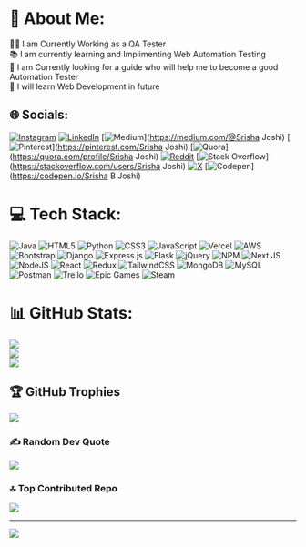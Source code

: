 # 💫 About Me:
👷‍♂️ I am Currently Working as a QA Tester<br>📚 I am currently learning and Implimenting Web Automation Testing<br>🔭 I am Currently looking for a guide who will help me to become a good Automation Tester<br>📖 I will learn Web Development in future


## 🌐 Socials:
[![Instagram](https://img.shields.io/badge/Instagram-%23E4405F.svg?logo=Instagram&logoColor=white)](https://instagram.com/srishajoshi7) [![LinkedIn](https://img.shields.io/badge/LinkedIn-%230077B5.svg?logo=linkedin&logoColor=white)](https://linkedin.com/in/srisha-b-joshi) [![Medium](https://img.shields.io/badge/Medium-12100E?logo=medium&logoColor=white)](https://medium.com/@Srisha Joshi) [![Pinterest](https://img.shields.io/badge/Pinterest-%23E60023.svg?logo=Pinterest&logoColor=white)](https://pinterest.com/Srisha Joshi) [![Quora](https://img.shields.io/badge/Quora-%23B92B27.svg?logo=Quora&logoColor=white)](https://quora.com/profile/Srisha Joshi) [![Reddit](https://img.shields.io/badge/Reddit-%23FF4500.svg?logo=Reddit&logoColor=white)](https://reddit.com/user/Original_Bee_1691) [![Stack Overflow](https://img.shields.io/badge/-Stackoverflow-FE7A16?logo=stack-overflow&logoColor=white)](https://stackoverflow.com/users/Srisha Joshi) [![X](https://img.shields.io/badge/X-black.svg?logo=X&logoColor=white)](https://x.com/joshisrisha) [![Codepen](https://img.shields.io/badge/Codepen-000000?style=for-the-badge&logo=codepen&logoColor=white)](https://codepen.io/Srisha B Joshi) 

# 💻 Tech Stack:
![Java](https://img.shields.io/badge/java-%23ED8B00.svg?style=for-the-badge&logo=openjdk&logoColor=white) ![HTML5](https://img.shields.io/badge/html5-%23E34F26.svg?style=for-the-badge&logo=html5&logoColor=white) ![Python](https://img.shields.io/badge/python-3670A0?style=for-the-badge&logo=python&logoColor=ffdd54) ![CSS3](https://img.shields.io/badge/css3-%231572B6.svg?style=for-the-badge&logo=css3&logoColor=white) ![JavaScript](https://img.shields.io/badge/javascript-%23323330.svg?style=for-the-badge&logo=javascript&logoColor=%23F7DF1E) ![Vercel](https://img.shields.io/badge/vercel-%23000000.svg?style=for-the-badge&logo=vercel&logoColor=white) ![AWS](https://img.shields.io/badge/AWS-%23FF9900.svg?style=for-the-badge&logo=amazon-aws&logoColor=white) ![Bootstrap](https://img.shields.io/badge/bootstrap-%238511FA.svg?style=for-the-badge&logo=bootstrap&logoColor=white) ![Django](https://img.shields.io/badge/django-%23092E20.svg?style=for-the-badge&logo=django&logoColor=white) ![Express.js](https://img.shields.io/badge/express.js-%23404d59.svg?style=for-the-badge&logo=express&logoColor=%2361DAFB) ![Flask](https://img.shields.io/badge/flask-%23000.svg?style=for-the-badge&logo=flask&logoColor=white) ![jQuery](https://img.shields.io/badge/jquery-%230769AD.svg?style=for-the-badge&logo=jquery&logoColor=white) ![NPM](https://img.shields.io/badge/NPM-%23CB3837.svg?style=for-the-badge&logo=npm&logoColor=white) ![Next JS](https://img.shields.io/badge/Next-black?style=for-the-badge&logo=next.js&logoColor=white) ![NodeJS](https://img.shields.io/badge/node.js-6DA55F?style=for-the-badge&logo=node.js&logoColor=white) ![React](https://img.shields.io/badge/react-%2320232a.svg?style=for-the-badge&logo=react&logoColor=%2361DAFB) ![Redux](https://img.shields.io/badge/redux-%23593d88.svg?style=for-the-badge&logo=redux&logoColor=white) ![TailwindCSS](https://img.shields.io/badge/tailwindcss-%2338B2AC.svg?style=for-the-badge&logo=tailwind-css&logoColor=white) ![MongoDB](https://img.shields.io/badge/MongoDB-%234ea94b.svg?style=for-the-badge&logo=mongodb&logoColor=white) ![MySQL](https://img.shields.io/badge/mysql-4479A1.svg?style=for-the-badge&logo=mysql&logoColor=white) ![Postman](https://img.shields.io/badge/Postman-FF6C37?style=for-the-badge&logo=postman&logoColor=white) ![Trello](https://img.shields.io/badge/Trello-%23026AA7.svg?style=for-the-badge&logo=Trello&logoColor=white) ![Epic Games](https://img.shields.io/badge/epicgames-%23313131.svg?style=for-the-badge&logo=epicgames&logoColor=white) ![Steam](https://img.shields.io/badge/steam-%23000000.svg?style=for-the-badge&logo=steam&logoColor=white)
# 📊 GitHub Stats:
![](https://github-readme-stats.vercel.app/api?username=RookieLearner02&theme=synthwave&hide_border=false&include_all_commits=true&count_private=true)<br/>
![](https://github-readme-streak-stats.herokuapp.com/?user=RookieLearner02&theme=synthwave&hide_border=false)<br/>
![](https://github-readme-stats.vercel.app/api/top-langs/?username=RookieLearner02&theme=synthwave&hide_border=false&include_all_commits=true&count_private=true&layout=compact)

## 🏆 GitHub Trophies
![](https://github-profile-trophy.vercel.app/?username=RookieLearner02&theme=dracula&no-frame=false&no-bg=false&margin-w=4)

### ✍️ Random Dev Quote
![](https://quotes-github-readme.vercel.app/api?type=horizontal&theme=tokyonight)

### 🔝 Top Contributed Repo
![](https://github-contributor-stats.vercel.app/api?username=RookieLearner02&limit=5&theme=onedark&combine_all_yearly_contributions=true)

---
[![](https://visitcount.itsvg.in/api?id=RookieLearner02&icon=4&color=11)](https://visitcount.itsvg.in)

<!-- Proudly created with GPRM ( https://gprm.itsvg.in ) -->
